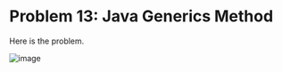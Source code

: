 # Problem 13: Java Generics Method
Here is the problem. 

![image](https://user-images.githubusercontent.com/3144356/205902073-4afa71ac-0f86-4013-bb56-fb57c6cde615.png)



